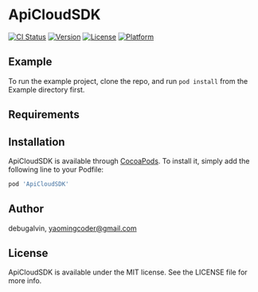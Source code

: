 # ApiCloudSDK

[![CI Status](https://img.shields.io/travis/debugalvin/ApiCloudSDK.svg?style=flat)](https://travis-ci.org/debugalvin/ApiCloudSDK)
[![Version](https://img.shields.io/cocoapods/v/ApiCloudSDK.svg?style=flat)](https://cocoapods.org/pods/ApiCloudSDK)
[![License](https://img.shields.io/cocoapods/l/ApiCloudSDK.svg?style=flat)](https://cocoapods.org/pods/ApiCloudSDK)
[![Platform](https://img.shields.io/cocoapods/p/ApiCloudSDK.svg?style=flat)](https://cocoapods.org/pods/ApiCloudSDK)

## Example

To run the example project, clone the repo, and run `pod install` from the Example directory first.

## Requirements

## Installation

ApiCloudSDK is available through [CocoaPods](https://cocoapods.org). To install
it, simply add the following line to your Podfile:

```ruby
pod 'ApiCloudSDK'
```

## Author

debugalvin, yaomingcoder@gmail.com

## License

ApiCloudSDK is available under the MIT license. See the LICENSE file for more info.
